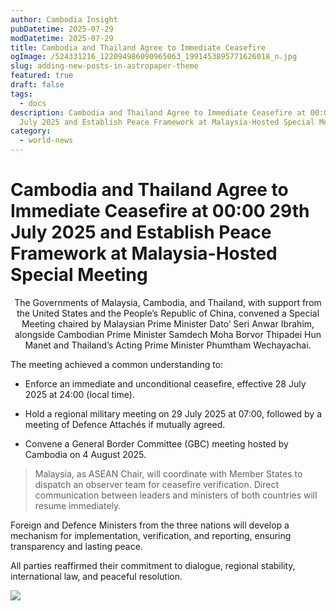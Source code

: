 ```yaml
---
author: Cambodia Insight
pubDatetime: 2025-07-29
modDatetime: 2025-07-29
title: Cambodia and Thailand Agree to Immediate Ceasefire
ogImage: /524331216_122094986090965063_1991453895771626018_n.jpg
slug: adding-new-posts-in-astropaper-theme
featured: true
draft: false
tags:
  - docs
description: Cambodia and Thailand Agree to Immediate Ceasefire at 00:00 29th
  July 2025 and Establish Peace Framework at Malaysia-Hosted Special Meeting
category:
  - world-news
---
```

# Cambodia and Thailand Agree to Immediate Ceasefire at 00:00 29th July 2025 and Establish Peace Framework at Malaysia-Hosted Special Meeting

<p style="text-align: center">The Governments of Malaysia, Cambodia, and Thailand, with support from the United States and the People’s Republic of China, convened a Special Meeting chaired by Malaysian Prime Minister Dato’ Seri Anwar Ibrahim, alongside Cambodian Prime Minister Samdech Moha Borvor Thipadei Hun Manet and Thailand’s Acting Prime Minister Phumtham Wechayachai.</p>

The meeting achieved a common understanding to:

*   Enforce an immediate and unconditional ceasefire, effective 28 July 2025 at 24:00 (local time).
    
*   Hold a regional military meeting on 29 July 2025 at 07:00, followed by a meeting of Defence Attachés if mutually agreed.
    
*   Convene a General Border Committee (GBC) meeting hosted by Cambodia on 4 August 2025.
    

> Malaysia, as ASEAN Chair, will coordinate with Member States to dispatch an observer team for ceasefire verification. Direct communication between leaders and ministers of both countries will resume immediately.

Foreign and Defence Ministers from the three nations will develop a mechanism for implementation, verification, and reporting, ensuring transparency and lasting peace.

All parties reaffirmed their commitment to dialogue, regional stability, international law, and peaceful resolution.

![](/524331216_122094986090965063_1991453895771626018_n.jpg)